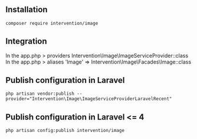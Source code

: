 ## Installation
    composer require intervention/image
## Integration
In the app.php > providers
    Intervention\Image\ImageServiceProvider::class
<br>
In the app.php > aliases
    'Image' => Intervention\Image\Facades\Image::class
## Publish configuration in Laravel
    php artisan vendor:publish --provider="Intervention\Image\ImageServiceProviderLaravelRecent"
## Publish configuration in Laravel <= 4
    php artisan config:publish intervention/image
